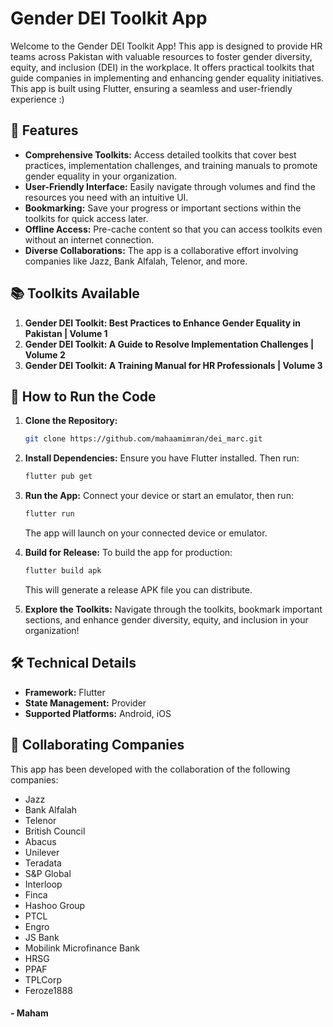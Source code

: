 # Gender DEI Toolkit App

Welcome to the Gender DEI Toolkit App! This app is designed to provide HR teams across Pakistan with valuable resources to foster gender diversity, equity, and inclusion (DEI) in the workplace. It offers practical toolkits that guide companies in implementing and enhancing gender equality initiatives. This app is built using Flutter, ensuring a seamless and user-friendly experience :)

## 🌟 Features

- **Comprehensive Toolkits:** Access detailed toolkits that cover best practices, implementation challenges, and training manuals to promote gender equality in your organization.
- **User-Friendly Interface:** Easily navigate through volumes and find the resources you need with an intuitive UI.
- **Bookmarking:** Save your progress or important sections within the toolkits for quick access later.
- **Offline Access:** Pre-cache content so that you can access toolkits even without an internet connection.
- **Diverse Collaborations:** The app is a collaborative effort involving companies like Jazz, Bank Alfalah, Telenor, and more.

## 📚 Toolkits Available

1. **Gender DEI Toolkit: Best Practices to Enhance Gender Equality in Pakistan | Volume 1**
2. **Gender DEI Toolkit: A Guide to Resolve Implementation Challenges | Volume 2**
3. **Gender DEI Toolkit: A Training Manual for HR Professionals | Volume 3**

## 🚀 How to Run the Code

1. **Clone the Repository:**
   ```bash
   git clone https://github.com/mahaamimran/dei_marc.git
   ```

2. **Install Dependencies:**
   Ensure you have Flutter installed. Then run:
   ```bash
   flutter pub get
   ```

3. **Run the App:**
   Connect your device or start an emulator, then run:
   ```bash
   flutter run
   ```
   The app will launch on your connected device or emulator.

4. **Build for Release:**
   To build the app for production:
   ```bash
   flutter build apk
   ```
   This will generate a release APK file you can distribute.

5. **Explore the Toolkits:**
   Navigate through the toolkits, bookmark important sections, and enhance gender diversity, equity, and inclusion in your organization!

## 🛠️ Technical Details

- **Framework:** Flutter
- **State Management:** Provider
- **Supported Platforms:** Android, iOS

## 👥 Collaborating Companies

This app has been developed with the collaboration of the following companies:
- Jazz
- Bank Alfalah
- Telenor
- British Council
- Abacus
- Unilever
- Teradata
- S&P Global
- Interloop
- Finca
- Hashoo Group
- PTCL
- Engro
- JS Bank
- Mobilink Microfinance Bank
- HRSG
- PPAF
- TPLCorp
- Feroze1888

#### - Maham
